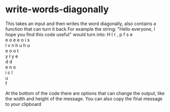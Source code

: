 # write-words-diagonally
This takes an input and then writes the word diagonally, also contains a function that can turn it back
For example the string: "Hello everyone, I hope you find this code useful"
would turn into:
H l   r , p f s e       
e o e e o   i s         
l v n h u h u           
e o   o t               
y I y   e               
    d d                 
e n o                   
i c l                   
  u                     
f 

At the bottom of the code there are options that can change the output, like the width and height of the message. You can also copy the final message to your clipboard
